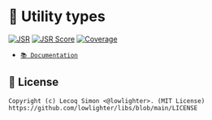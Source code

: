 # 🧰 Utility types

[![JSR](https://jsr.io/badges/@libs/typing)](https://jsr.io/@libs/typing) [![JSR Score](https://jsr.io/badges/@libs/typing/score)](https://jsr.io/@libs/typing) [![Coverage](https://libs-coverage.lecoq.io/typing/badge.svg)](https://libs-coverage.lecoq.io/typing)

- [`📚 Documentation`](https://jsr.io/@libs/typing/doc)

## 📜 License

```
Copyright (c) Lecoq Simon <@lowlighter>. (MIT License)
https://github.com/lowlighter/libs/blob/main/LICENSE
```
